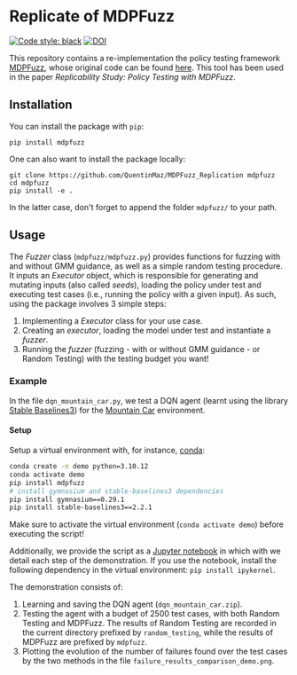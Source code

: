 # Replicate of MDPFuzz
[![Code style: black](https://img.shields.io/badge/code%20style-black-000000.svg)](https://github.com/psf/black)
[![DOI](https://zenodo.org/badge/DOI/10.5281/zenodo.15055468.svg)](https://doi.org/10.5281/zenodo.15055468)

This repository contains a re-implementation the policy testing framework [MDPFuzz](https://sites.google.com/view/mdpfuzz/evaluation-results?authuser=0), whose original code can be found [here](https://github.com/Qi-Pang/MDPFuzz).
This tool has been used in the paper *Replicability Study: Policy Testing with MDPFuzz*.

## Installation

You can install the package with `pip`:
```
pip install mdpfuzz
```
One can also want to install the package locally:
```
git clone https://github.com/QuentinMaz/MDPFuzz_Replication mdpfuzz
cd mdpfuzz
pip install -e .
```
In the latter case, don't forget to append the folder `mdpfuzz/` to your path.

## Usage

The *Fuzzer* class (`mdpfuzz/mdpfuzz.py`) provides functions for fuzzing with and without GMM guidance, as well as a simple random testing procedure.
It inputs an *Executor* object, which is responsible for generating and mutating inputs (also called *seeds*), loading the policy under test and executing test cases (i.e., running the policy with a given input).
As such, using the package involves 3 simple steps:
1. Implementing a *Executor* class for your use case.
2. Creating an *executor*, loading the model under test and instantiate a *fuzzer*.
3. Running the *fuzzer* (fuzzing - with or without GMM guidance - or Random Testing) with the testing budget you want!

### Example

In the file `dqn_mountain_car.py`, we test a DQN agent (learnt using the library [Stable Baselines3](https://github.com/DLR-RM/stable-baselines3)) for the [Mountain Car](https://gymnasium.farama.org/environments/classic_control/mountain_car/) environment.

#### Setup

Setup a virtual environment with, for instance, [conda](https://docs.conda.io/en/latest/):
```bash
conda create -n demo python=3.10.12
conda activate demo
pip install mdpfuzz
# install gymnasium and stable-baselines3 dependencies
pip install gymnasium==0.29.1
pip install stable-baselines3==2.2.1
```
Make sure to activate the virtual environment (`conda activate demo`) before executing the script!

Additionally, we provide the script as a [Jupyter notebook](https://jupyter.org/) in which with we detail each step of the demonstration.
If you use the notebook, install the following dependency in the virtual environment: `pip install ipykernel`.

The demonstration consists of:
1. Learning and saving the DQN agent (`dqn_mountain_car.zip`).
2. Testing the agent with a budget of 2500 test cases, with both Random Testing and MDPFuzz. The results of Random Testing are recorded in the current directory prefixed by `random_testing`, while the results of MDPFuzz are prefixed by `mdpfuzz`.
3. Plotting the evolution of the number of failures found over the test cases by the two methods in the file `failure_results_comparison_demo.png`.